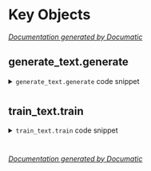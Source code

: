 # Key Objects

[_Documentation generated by Documatic_](https://www.documatic.com)

<!---Documatic-section-generate_text.generate-start--->
## generate_text.generate

<!---Documatic-section-generate-start--->
<!---Documatic-block-generate_text.generate-start--->
<details>
	<summary><code>generate_text.generate</code> code snippet</summary>

```python
def generate(prime, data, model, args):
    saver = tf.train.Saver()
    with tf.Session() as sess:
        ckpt = tf.train.latest_checkpoint(args.log_dir)
        print(ckpt)
        saver.restore(sess, ckpt)
        state = sess.run(model.cell.zero_state(1, tf.float32))
        for word in prime[:-1]:
            x = np.zeros((1, 1))
            x[0, 0] = data.char2id(word)
            feed = {model.input_data: x, model.initial_state: state}
            state = sess.run(model.last_state, feed)
        word = prime[-1]
        lyrics = prime
        for i in range(args.gen_num):
            x = np.zeros([1, 1])
            x[0, 0] = data.char2id(word)
            feed_dict = {model.input_data: x, model.initial_state: state}
            (probs, state) = sess.run([model.probs, model.last_state], feed_dict)
            p = probs[0]
            word = data.id2char(np.argmax(p))
            print(word, end='')
            sys.stdout.flush()
            time.sleep(0.05)
            lyrics += word
        return lyrics
```
</details>
<!---Documatic-block-generate_text.generate-end--->
<!---Documatic-section-generate-end--->

# #
<!---Documatic-section-generate_text.generate-end--->

<!---Documatic-section-train_text.train-start--->
## train_text.train

<!---Documatic-section-train-start--->
<!---Documatic-block-train_text.train-start--->
<details>
	<summary><code>train_text.train</code> code snippet</summary>

```python
def train(data, model, args):
    with tf.Session() as sess:
        sess.run(tf.global_variables_initializer())
        saver = tf.train.Saver()
        writer = tf.summary.FileWriter(args.log_dir, sess.graph)
        config = projector.ProjectorConfig()
        embed = config.embeddings.add()
        embed.tensor_name = 'rnnlm/embedding:0'
        embed.metadata_path = args.metadata
        projector.visualize_embeddings(writer, config)
        max_iter = args.n_epoch * (data.total_len // args.seq_length) // args.batch_size
        for i in range(max_iter):
            learning_rate = args.learning_rate * args.decay_rate ** (i // args.decay_steps)
            (x_batch, y_batch) = data.next_batch()
            feed_dict = {model.input_data: x_batch, model.target_data: y_batch, model.lr: learning_rate}
            (train_loss, summary, _, _) = sess.run([model.cost, model.merged_op, model.last_state, model.train_op], feed_dict)
            if i % 10 == 0:
                writer.add_summary(summary, global_step=i)
                print('Step:{}/{}, training_loss:{:4f}'.format(i, max_iter, train_loss))
            if i % 2000 == 0 or i + 1 == max_iter:
                saver.save(sess, os.path.join(args.log_dir, 'lyrics_model.ckpt'), global_step=i)
```
</details>
<!---Documatic-block-train_text.train-end--->
<!---Documatic-section-train-end--->

# #
<!---Documatic-section-train_text.train-end--->

[_Documentation generated by Documatic_](https://www.documatic.com)